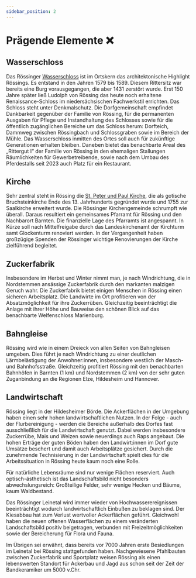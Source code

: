 ```yaml
---
sidebar_position: 2
---
```


# Prägende Elemente ❌

## Wasserschloss

Das Rössinger
[Wasserschloss](https://de.wikipedia.org/wiki/Schloss_R%C3%B6ssing) ist im
Ortskern das architektonische Highlight Rössings. Es entstand in den Jahren 1579
bis 1589. Diesem Rittersitz war bereits eine Burg vorausgegangen, die aber 1431
zerstört wurde. Erst 150 Jahre später ließ Ludolph von Rössing das heute noch
erhaltene Renaissance-Schloss im niedersächsischen Fachwerkstil errichten. Das
Schloss steht unter Denkmalschutz. Die Dorfgemeinschaft empfindet Dankbarkeit
gegenüber der Familie von Rössing, für die permanenten Ausgaben für Pflege und
Instandhaltung des Schlosses sowie für die öffentlich zugänglichen Bereiche um
das Schloss herum: Dorfteich, Dammweg zwischen Rössingbach und Schlossgraben
sowie im Bereich der Mühle. Das Wasserschloss inmitten des Ortes soll auch für
zukünftige Generationen erhalten bleiben. Daneben bietet das benachbarte Areal
des „Rittergut I“ der Familie von Rössing in den ehemaligen Stallungen
Räumlichkeiten für Gewerbetreibende, sowie nach dem Umbau des Pferdestalls seit
2023 auch Platz für ein Restaurant.

## Kirche

Sehr zentral steht in Rössing die
[St. Peter und Paul Kirche](https://de.wikipedia.org/wiki/St._Peter_und_Paul_(R%C3%B6ssing)),
die als gotische Bruchsteinkirche Ende des 13. Jahrhunderts gegründet wurde und
1755 zur Saalkirche erweitert wurde. Die Rössinger Kirchengemeinde schrumpft wie
überall. Daraus resultiert ein gemeinsames Pfarramt für Rössing und den
Nachbarort Barnten. Die finanzielle Lage des Pfarramts ist angespannt. In Kürze
soll nach Mittelfreigabe durch das Landeskirchenamt der Kirchturm samt
Glockenturm renoviert werden. In der Vergangenheit haben großzügige Spenden der
Rössinger wichtige Renovierungen der Kirche zielführend begleitet.

## Zuckerfabrik

Insbesondere im Herbst und Winter nimmt man, je nach Windrichtung, die in
Nordstemmen ansässige Zuckerfabrik durch den markanten malzigen Geruch wahr. Die
Zuckerfabrik bietet einigen Menschen in Rössing einen sicheren Arbeitsplatz. Die
Landwirte im Ort profitieren von der Absatzmöglichkeit für ihre Zuckerrüben.
Gleichzeitig beeinträchtigt die Anlage mit ihrer Höhe und Bauweise den schönen
Blick auf das benachbarte Welfenschloss Marienburg.

## Bahngleise

Rössing wird wie in einem Dreieck von allen Seiten von Bahngleisen umgeben. Dies
führt je nach Windrichtung zu einer deutlichen Lärmbelästigung der
Anwohner:innen, insbesondere westlich der Masch- und Bahnhofsstraße.
Gleichzeitig profitiert Rössing mit den benachbarten Bahnhöfen in Barnten (1 km)
und Nordstemmen (2 km) von der sehr guten Zuganbindung an die Regionen Elze,
Hildesheim und Hannover.

## Landwirtschaft

Rössing liegt in der Hildesheimer Börde. Die Ackerflächen in der Umgebung haben
einen sehr hohen landwirtschaftlichen Nutzen. In der Folge - auch der
Flurbereinigung - werden die Bereiche außerhalb des Dorfes fast ausschließlich
für die Landwirtschaft genutzt. Dabei werden insbesondere Zuckerrübe, Mais und
Weizen sowie neuerdings auch Raps angebaut. Die hohen Erträge der guten Böden
haben den Landwirt:innen im Dorf gute Umsätze beschert und damit auch
Arbeitsplätze gesichert. Durch die zunehmende Technisierung in der
Landwirtschaft spielt dies für die Arbeitssituation in Rössing heute kaum noch
eine Rolle.

Für natürliche Lebensräume sind nur wenige Flächen reserviert. Auch
optisch-ästhetisch ist das Landschaftsbild nicht besonders abwechslungsreich:
Großteilige Felder, sehr wenige Hecken und Bäume, kaum Waldbestand.

Das Rössinger Leinetal wird immer wieder von Hochwasserereignissen
beeinträchtigt wodurch landwirtschaftlich Einbußen zu beklagen sind. Der
Kiesabbau hat zum Verlust wertvoller Ackerflächen geführt. Gleichwohl haben die
neuen offenen Wasserflächen zu einem veränderten Landschaftsbild positiv
beigetragen, verbunden mit Freizeitmöglichkeiten sowie der Bereicherung für
Flora und Fauna.

Im Übrigen sei erwähnt, dass bereits vor 7000 Jahren erste Besiedlungen im
Leinetal bei Rössing stattgefunden haben. Nachgewiesene Pfahlbauten zwischen
Zuckerfabrik und Sportplatz weisen Rössing als einen lebenswerten Standort für
Ackerbau und Jagd aus schon seit der Zeit der Bandkeramiker um 5000 v.Chr.
